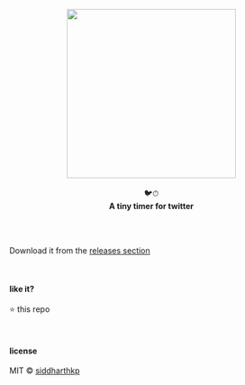 <p align="center">
  <img src="demo.gif" height="300px"/>
  <br><br>
  🐦⏱
  <br>
  <b>A tiny timer for twitter</b>
  <br><br>
</p>

&nbsp;

Download it from the [releases section](https://github.com/siddharthkp/twitter-timer/releases)

&nbsp;

#### like it?

:star: this repo

&nbsp;

#### license

MIT © [siddharthkp](https://github.com/siddharthkp)
